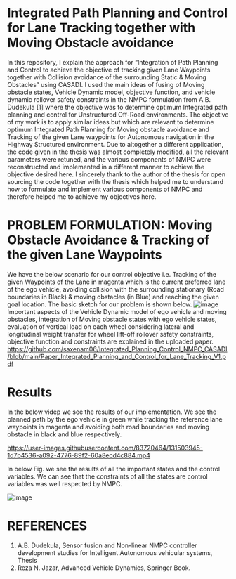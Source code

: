 # Integrated Path Planning and Control for Lane Tracking together with Moving Obstacle avoidance

In this repository, I explain the approach for  “Integration of Path Planning and Control to achieve the objective of tracking given Lane Waypoints together with Collision avoidance of the surrounding Static & Moving Obstacles” using CASADI. I used the main ideas of fusing of Moving obstacle states, Vehicle Dynamic model, objective function, and vehicle dynamic rollover safety constraints in the NMPC formulation from A.B. Dudekula [1] where the objective was to determine optimum Integrated path planning and control for Unstructured Off-Road environments. The objective of my work is to apply similar ideas but which are relevant to determine optimum Integrated Path Planning for Moving obstacle avoidance and Tracking of the given Lane waypoints for Autonomous navigation in the Highway Structured environment. Due to altogether a different application, the code given in the thesis was almost completely modified, all the relevant parameters were retuned, and the various components of NMPC were reconstructed and implemented in a different manner to achieve the objective desired here. I sincerely thank to the author of the thesis for open sourcing the code together with the thesis which helped me to understand how to formulate and implement various components of NMPC and therefore helped me to achieve my objectives here. 

# PROBLEM FORMULATION: Moving Obstacle Avoidance & Tracking of the given Lane Waypoints

We have the below scenario for our control objective i.e. Tracking of the given Waypoints of the Lane in magenta which is the current preferred lane of the ego vehicle, avoiding collision with the surrounding stationary (Road boundaries in Black) & moving obstacles (in Blue) and reaching the given goal location. The basic sketch for our problem is shown below. 
  ![image](https://user-images.githubusercontent.com/83720464/131503635-fa0fbeb3-4ae0-4134-8236-262a333424ae.png)
Important aspects of the Vehicle Dynamic model of ego vehicle and moving obstacles, integration of Moving obstacle states with ego vehicle states, evaluation of vertical load on each wheel considering lateral and longitudinal weight transfer for wheel lift-off rollover safety constraints, objective function and constraints are explained in the uploaded paper. https://github.com/saxenam06/Integrated_Planning_Control_NMPC_CASADI/blob/main/Paper_Integrated_Planning_and_Control_for_Lane_Tracking_V1.pdf

# Results
In the below videp we see the results of our implementation. We see the planned path by the ego vehicle in green while tracking the reference lane waypoints in magenta and avoiding both road boundaries and moving obstacle in black and blue respectively. 

https://user-images.githubusercontent.com/83720464/131503945-1d7b4536-a092-4776-89f2-60a8ecd4c884.mp4

In below Fig. we see the results of all the important states and the control variables. We can see that the constraints of all the states are control variables was well respected by NMPC.

![image](https://user-images.githubusercontent.com/83720464/131503882-38c0f146-831a-451b-956a-5e3479b0764a.png)

  
# REFERENCES
1.	A.B. Dudekula, Sensor fusion and Non-linear NMPC controller development studies for Intelligent Autonomous vehicular systems, Thesis 
2.	Reza N. Jazar, Advanced Vehicle Dynamics, Springer Book. 


